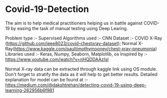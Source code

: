 # Covid-19-Detection
The aim is to help medical practitioners helping us in battle against COVID-19 by easing the task of manual testing using Deep Learing.

Problem type :- Supervised
    Algorithms used :- CNN
    Dataset :-  COVID X-Ray (https://github.com/ieee8023/covid-chestxray-dataset); Normal X-Ray(https://www.kaggle.com/paultimothymooney/chest-xray-pneumonia)
    Libraries used :- Keras, Numpy, Seaborn, Matplotlib, os
    Inspired by :- https://www.youtube.com/watch?v=nHQDDAAzIsI

Normal X-ray data can be extracted through kaggle link using OS module. Don't forget to stratify the data as it will help to get better results.
Detailed explanation for model can be found at :- https://medium.com/@dakshtrehan/detecting-covid-19-using-deep-learning-262956b6f981
